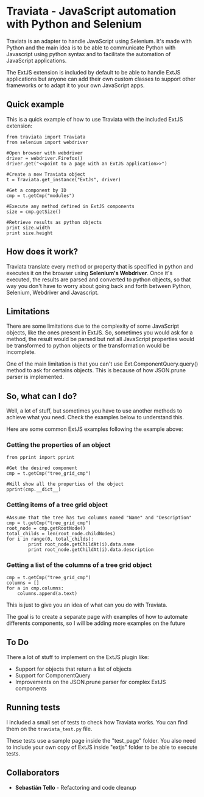 # Traviata - JavaScript automation with Python and Selenium

Traviata is an adapter to handle JavaScript using Selenium. It's made with Python and the main idea is to be able to communicate Python with Javascript using python syntax and to facilitate the automation of JavaScript applications.

The ExtJS extension is included by default to be able to handle ExtJS applications but anyone can add their own custom classes to support other frameworks or to adapt it to your own JavaScript apps.

## Quick example

This is a quick example of how to use Traviata with the included ExtJS extension:

	from traviata import Traviata
    from selenium import webdriver

	#Open browser with webdriver
	driver = webdriver.Firefox()
	driver.get("<<point to a page with an ExtJS application>>")
	
	#Create a new Traviata object
	t = Traviata.get_instance("ExtJs", driver)
	
	#Get a component by ID
	cmp = t.getCmp("modules")
	
	#Execute any method defined in ExtJS components
	size = cmp.getSize()
	
	#Retrieve results as python objects
	print size.width
	print size.height
	
## How does it work?

Traviata translate every method or property that is specified in python and executes it on the browser using **Selenium's Webdriver**. Once it's executed, the results are parsed and converted to python objects, so that way you don't have to worry about going back and forth between Python, Selenium, Webdriver and Javascript.

## Limitations

There are some limitations due to the complexity of some JavaScript objects, like the ones present in ExtJS. So, sometimes you would ask for a method, the result would be parsed but not all JavaScript properties would be transformed to python objects or the transformation would be incomplete.

One of the main limitation is that you can't use Ext.ComponentQuery.query() method to ask for certains objects. This is because of how JSON.prune parser is implemented.

## So, what can I do?

Well, a lot of stuff, but sometimes you have to use another methods to achieve what you need. Check the examples below to understand this.

Here are some common ExtJS examples following the example above:

### Getting the properties of an object
	from pprint import pprint
	
	#Get the desired component
	cmp = t.getCmp("tree_grid_cmp")
	
	#Will show all the properties of the object
	pprint(cmp.__dict__)

### Getting items of a tree grid object

    #Assume that the tree has two columns named "Name" and "Description"
    cmp = t.getCmp("tree_grid_cmp")
    root_node = cmp.getRootNode()
    total_childs = len(root_node.childNodes)
    for i in range(0, total_childs):
            print root_node.getChildAt(i).data.name
            print root_node.getChildAt(i).data.description
            
### Getting a list of the columns of a tree grid object

    cmp = t.getCmp("tree_grid_cmp")
    columns = []
    for a in cmp.columns:
        columns.append(a.text)
        
This is just to give you an idea of what can you do with Traviata.

The goal is to create a separate page with examples of how to automate differents components, so I will be adding more examples on the future

## To Do
There a lot of stuff to implement on the ExtJS plugin like:

 * Support for objects that return a list of objects
 * Support for ComponentQuery
 * Improvements on the JSON.prune parser for complex ExtJS components
 
## Running tests
I included a small set of tests to check how Traviata works. You can find them on the `traviata_test.py` file.

These tests use a sample page inside the "test_page" folder. You also need to include your own copy of ExtJS inside "extjs" folder to be able to execute tests.
 
## Collaborators
 * **Sebastián Tello** - Refactoring and code cleanup